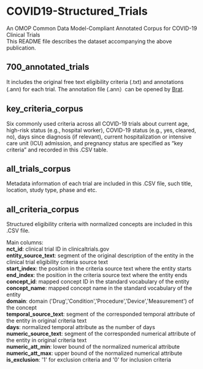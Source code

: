 # COVID19-Structured_Trials
An OMOP Common Data Model-Compliant Annotated Corpus for COVID-19 Clinical Trials  
This README file describes the dataset accompanying the above publication. 

## 700_annotated_trials
It includes the original free text eligibility criteria (.txt) and annotations (.ann) for each trial. The  annotation file (.ann）can be opened by [Brat](https://brat.nlplab.org/).

## key_criteria_corpus
Six commonly used criteria across all COVID-19 trials about current age, high-risk status (e.g., hospital worker), COVID-19 status (e.g., yes, cleared, no), days since diagnosis (if relevant), current hospitalization or intensive care unit (ICU) admission, and pregnancy status are specified as “key criteria” and recorded in this .CSV table.

## all_trials_corpus
Metadata information of each trial are included in this .CSV file, such title, location, study type, phase and etc. 

## all_criteria_corpus
Structured eligibility criteria with normalized concepts are included in this .CSV file.  

Main columns:  
 	  **nct_id**: clinical trial ID in clinicaltrials.gov  
 	  **entity_source_text**: segment of the original description of the entity in the clinical trial eligibility criteria source text  
 	  **start_index**: the position in the criteria source text where the entity starts  
 	  **end_index**: the position in the criteria source text where the entity ends  
 	  **concept_id**: mapped concept ID in the standard vocabulary of the entity  
 	  **concept_name**: mapped concept name in the standard vocabulary of the entity  
 	  **domain**: domain ('Drug','Condition','Procedure','Device','Measurement') of the concept   
 	  **temporal_source_text**: segment of the corresponded temporal attribute of the entity in original criteria text  
 	  **days**: normalized temporal attribute as the number of days   
 	  **numeric_source_text**: segment of the corresponded numerical attribute of the entity in original criteria text  
 	  **numeric_att_min**: lower bound of the normalized numerical attribute  
 	  **numeric_att_max**: upper bound of the normalized numerical attribute  
 	  **is_exclusion**: '1' for exclusion criteria and '0' for inclusion criteria  
